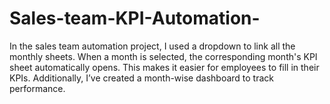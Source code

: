 # Sales-team-KPI-Automation-
In the sales team automation project, I used a dropdown to link all the monthly sheets. When a month is selected, the corresponding month's KPI sheet automatically opens. This makes it easier for employees to fill in their KPIs. Additionally, I’ve created a month-wise dashboard to track performance.
